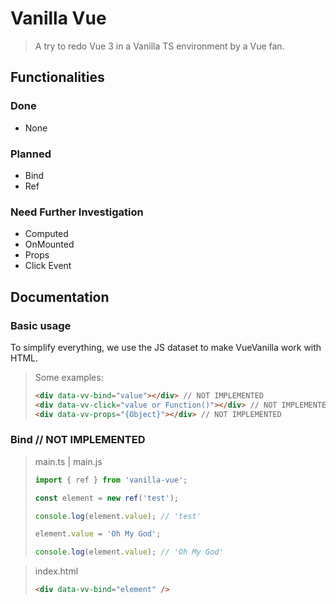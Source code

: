 # Vanilla Vue
> A try to redo Vue 3 in a Vanilla TS environment by a Vue fan.

## Functionalities

### Done

- None

### Planned

- Bind
- Ref

### Need Further Investigation

- Computed
- OnMounted
- Props
- Click Event

## Documentation

### Basic usage
To simplify everything, we use the JS dataset to make VueVanilla work with HTML.

> Some examples:
> ```html
> <div data-vv-bind="value"></div> // NOT IMPLEMENTED
> <div data-vv-click="value or Function()"></div> // NOT IMPLEMENTED
> <div data-vv-props="{Object}"></div> // NOT IMPLEMENTED
> ```

### Bind // NOT IMPLEMENTED
> main.ts | main.js
> ```ts
> import { ref } from 'vanilla-vue';
> 
> const element = new ref('test');
> 
> console.log(element.value); // 'test'
> 
> element.value = 'Oh My God';
> 
> console.log(element.value); // 'Oh My God'
> ```

> index.html
> ```html
> <div data-vv-bind="element" />
> ```

